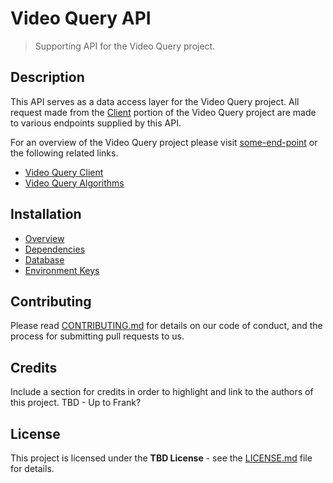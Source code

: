 # Video Query API

> Supporting API for the Video Query project. 

## Description

This API serves as a data access layer for the Video Query project. All request made from the 
[Client](https://github.com/fetorres/video-query) portion of the Video Query project are made to various endpoints 
supplied by this API. 

For an overview of the Video Query project please visit [some-end-point](some-end-point) or the following related links.

- [Video Query Client](https://github.com/fetorres/video-query)
- [Video Query Algorithms](https://github.com/fetorres/video-query-algorithms)

## Installation

- [Overview](https://github.com/fetorres/video-query-api/wiki/Installation#overview)
- [Dependencies](https://github.com/fetorres/video-query-api/wiki/Installation#dependecies)
- [Database](https://github.com/fetorres/video-query-api/wiki/Installation#database)
- [Environment Keys](https://github.com/fetorres/video-query-api/wiki/Installation#environment-variables)

## Contributing

Please read [CONTRIBUTING.md](CONTRIBUTING.md) for details on our code of conduct, and the process for submitting pull 
requests to us.

## Credits

Include a section for credits in order to highlight and link to the authors of this project. 
TBD - Up to Frank?

## License

This project is licensed under the **TBD License** - see the [LICENSE.md](LICENSE.md) file for details.

